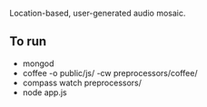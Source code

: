 Location-based, user-generated audio mosaic.

## To run
  - mongod
  - coffee -o public/js/ -cw preprocessors/coffee/
  - compass watch preprocessors/
  - node app.js
